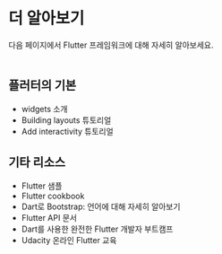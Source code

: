 # 더 알아보기  

다음 페이지에서 Flutter 프레임워크에 대해 자세히 알아보세요.  
<br/>
## 플러터의 기본
  * widgets 소개
  * Building layouts 튜토리얼
  * Add interactivity 튜토리얼  

## 기타 리소스
  * Flutter 샘플
  * Flutter cookbook
  * Dart로 Bootstrap: 언어에 대해 자세히 알아보기
  * Flutter API 문서
  * Dart를 사용한 완전한 Flutter 개발자 부트캠프
  * Udacity 온라인 Flutter 교육